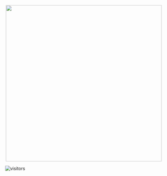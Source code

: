 

<div align="center">
  <a href="]https://www.youtube.com/watch?v=jykv21tklHI&list=RDjykv21tklHI&index=1">
    <img src="https://encrypted-tbn0.gstatic.com/images?q=tbn:ANd9GcRc0NN1LfvhKMuPFT-jMrMhga5gDvgYk2nXxg&s" width="500">
  </a>
</div>

![visitors](https://visitor-badge.laobi.icu/badge?page_id=GamblersBet.GamblersBet)

<!--
**GamblersBet/GamblersBet** is a ✨ _special_ ✨ repository because its `README.md` (this file) appears on your GitHub profile.

Here are some ideas to get you started:

- 🔭 I’m currently working on ...
- 🌱 I’m currently learning ...
- 👯 I’m looking to collaborate on ...
- 🤔 I’m looking for help with ...
- 💬 Ask me about ...
- 📫 How to reach me: ...
- 😄 Pronouns: ...
- ⚡ Fun fact: ...
-->
